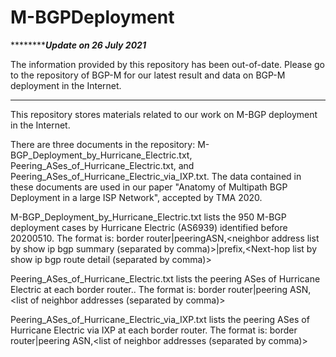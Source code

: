 # M-BGPDeployment


*************Update on 26 July 2021*****

The information provided by this repository has been out-of-date. 
Please go to the repository of BGP-M for our latest result and data on BGP-M deployment in the Internet.


***************************************************
This repository stores materials related to our work on M-BGP deployment in the Internet.

There are three documents in the repository: M-BGP_Deployment_by_Hurricane_Electric.txt, Peering_ASes_of_Hurricane_Electric.txt, and Peering_ASes_of_Hurricane_Electric_via_IXP.txt. The data contained in these documents are used in our paper "Anatomy of Multipath BGP Deployment in a large ISP Network", accepted by TMA 2020.

M-BGP_Deployment_by_Hurricane_Electric.txt lists the 950 M-BGP deployment cases by Hurricane Electric (AS6939) identified before 20200510. The format is: 
border router|peeringASN,<neighbor address list by show ip bgp summary (separated by comma)>|prefix,<Next-hop list by show ip bgp route detail (separated by comma)>

Peering_ASes_of_Hurricane_Electric.txt lists the peering ASes of Hurricane Electric at each border router.. The format is:
border router|peering ASN,<list of neighbor addresses (separated by comma)>

Peering_ASes_of_Hurricane_Electric_via_IXP.txt lists the peering ASes of Hurricane Electric via IXP at each border router. The format is:
border router|peering ASN,<list of neighbor addresses (separated by comma)>

